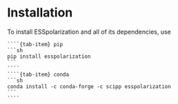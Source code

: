 # Installation

To install ESSpolarization and all of its dependencies, use

`````{tab-set}
````{tab-item} pip
```sh
pip install esspolarization
```
````
````{tab-item} conda
```sh
conda install -c conda-forge -c scipp esspolarization
```
````
`````
